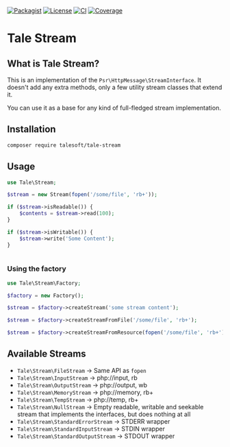 
[![Packagist](https://img.shields.io/packagist/v/talesoft/tale-stream.svg?style=for-the-badge)](https://packagist.org/packages/talesoft/tale-stream)
[![License](https://img.shields.io/github/license/Talesoft/tale-stream.svg?style=for-the-badge)](https://github.com/Talesoft/tale-stream/blob/master/LICENSE.md)
[![CI](https://img.shields.io/travis/Talesoft/tale-stream.svg?style=for-the-badge)](https://travis-ci.org/Talesoft/tale-stream)
[![Coverage](https://img.shields.io/codeclimate/coverage/Talesoft/tale-stream.svg?style=for-the-badge)](https://codeclimate.com/github/Talesoft/tale-stream)

Tale Stream
===========

What is Tale Stream?
--------------------

This is an implementation of the `Psr\HttpMessage\StreamInterface`. It doesn't add any
extra methods, only a few utility stream classes that extend it.

You can use it as a base for any kind of full-fledged stream implementation.

Installation
------------

```bash
composer require talesoft/tale-stream
```

Usage
-----

```php
use Tale\Stream;

$stream = new Stream(fopen('/some/file', 'rb+'));

if ($stream->isReadable()) {
    $contents = $stream->read(100);
}

if ($stream->isWritable()) {
    $stream->write('Some Content');
}
    
```

### Using the factory

```php
use Tale\Stream\Factory;

$factory = new Factory();

$stream = $factory->createStream('some stream content');

$stream = $factory->createStreamFromFile('/some/file', 'rb+');

$stream = $factory->createStreamFromResource(fopen('/some/file', 'rb+'));
```

## Available Streams

- `Tale\Stream\FileStream` -> Same API as `fopen`
- `Tale\Stream\InputStream` -> php://input, rb
- `Tale\Stream\OutputStream` -> php://output, wb
- `Tale\Stream\MemoryStream` -> php://memory, rb+
- `Tale\Stream\TempStream` -> php://temp, rb+
- `Tale\Stream\NullStream` -> Empty readable, writable and seekable stream that implements the interfaces, but does nothing at all
- `Tale\Stream\StandardErrorStream` -> STDERR wrapper
- `Tale\Stream\StandardInputStream` -> STDIN wrapper
- `Tale\Stream\StandardOutputStream` -> STDOUT wrapper
